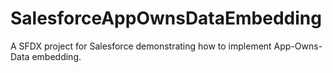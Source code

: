 # SalesforceAppOwnsDataEmbedding
A SFDX project for Salesforce demonstrating how to implement App-Owns-Data embedding.
